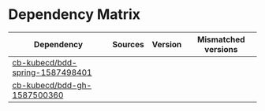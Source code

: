 # Dependency Matrix

Dependency | Sources | Version | Mismatched versions
---------- | ------- | ------- | -------------------
[cb-kubecd/bdd-spring-1587498401](https://github.com/cb-kubecd/bdd-spring-1587498401.git) |  | []() | 
[cb-kubecd/bdd-gh-1587500360](https://github.com/cb-kubecd/bdd-gh-1587500360.git) |  | []() | 
